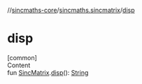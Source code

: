 //[sincmaths-core](../../index.md)/[sincmaths.sincmatrix](index.md)/[disp](disp.md)



# disp  
[common]  
Content  
fun [SincMatrix](../sincmaths/-sinc-matrix/index.md).[disp](disp.md)(): [String](https://kotlinlang.org/api/latest/jvm/stdlib/kotlin/-string/index.html)  



